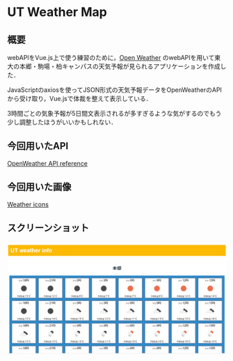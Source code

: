 # UT Weather Map
## 概要
webAPIをVue.js上で使う練習のために，[Open Weather](https://openweathermap.org/) のwebAPIを用いて東大の本郷・駒場・柏キャンパスの天気予報が見られるアプリケーションを作成した．

JavaScriptのaxiosを使ってJSON形式の天気予報データをOpenWeatherのAPIから受け取り，Vue.jsで体裁を整えて表示している．

3時間ごとの気象予報が5日間文表示されるが多すぎるような気がするのでもう少し調整したほうがいいかもしれない．
## 今回用いたAPI
[OpenWeather API reference](https://openweathermap.org/forecast5)

## 今回用いた画像
[Weather icons](https://openweathermap.org/weather-conditions)

## スクリーンショット
![参考画像1](src/assets/sample_image.png)
